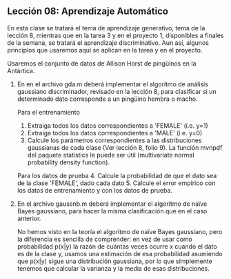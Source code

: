 ## Lección 08: Aprendizaje Automático

En esta clase se tratará el tema de aprendizaje generativo, tema de la
lección 8, mientras que en la tarea 3 y en el proyecto 1, disponibles
a finales de la semana, se tratará el aprendizaje discriminativo.  Aun
así, algunos principios que usaremos aquí se aplican en la tarea y en
el proyecto.

Usaremos el conjunto de datos de Allison Horst de pingüinos en la
Antártica.

1. En en el archivo gda.m deberá implementar el algoritmo de análisis
   gaussiano discriminador, revisado en la lección 8, para clasificar
   si un determinado dato corresponde a un pingüino hembra o macho.

   Para el entrenamiento
   1. Extraiga todos los datos correspondientes a 'FEMALE' (i.e. y=1)
   2. Extraiga todos los datos correspondientes a 'MALE' (i.e. y=0)
   3. Calcule los parámetros correspondientes a las distribuciones
      gaussianas de cada clase (Ver lección 8, folio 9).
      La función mvnpdf del paquete statistics le puede ser útil
      (multivariate normal probability density function).

   Para los datos de prueba
   4. Calcule la probabilidad de que el dato sea de la clase 'FEMALE',
      dado cada dato
   5. Calcule el error empírico con los datos de entrenamiento y con
      los datos de prueba.


2. En el archivo gaussnb.m deberá implementar el algoritmo de naïve Bayes
   gaussiano, para hacer la misma clasificación que en el caso anterior.
   
   No hemos visto en la teoría el algoritmo de naïve Bayes gaussiano, pero
   la diferencia es sencilla de comprender: en vez de usar como probabilidad
   p(x|y) la razón de cuántas veces ocurre x cuando el dato es de la clase y, 
   usamos una estimación de esa probabilidad asumiendo que p(x|y) sigue una
   distribución gaussiana, por lo que símplemente tenemos que calcular la
   varianza y la media de esas distribuciones.
   
